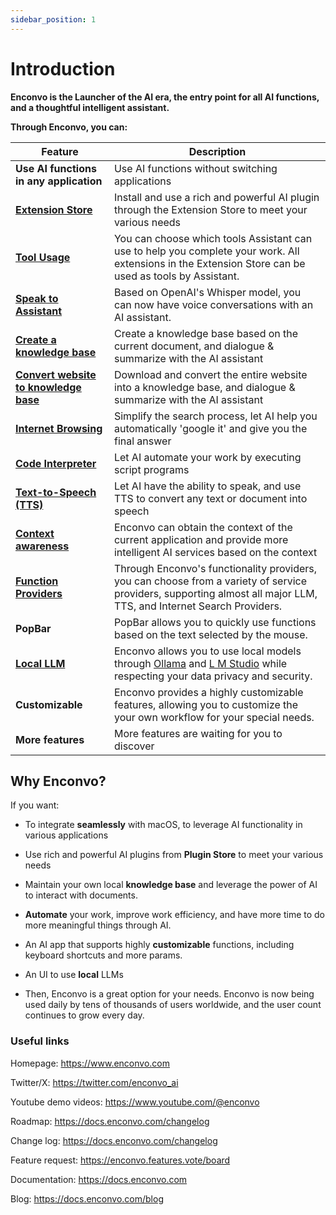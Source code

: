 ```yaml
---
sidebar_position: 1
---
```


# Introduction


**Enconvo is the Launcher of the AI era, the entry point for all AI functions, and a thoughtful intelligent assistant.**


**Through Enconvo, you can:**

| Feature | Description |
| --- | --- |
| **Use AI functions in any application** | Use AI functions without switching applications |
| **[Extension Store](./features/extension-store)** | Install and use a rich and powerful AI plugin through the Extension Store to meet your various needs |
| **[Tool Usage](./features/tool-usage)** | You can choose which tools Assistant can use to help you complete your work. All extensions in the Extension Store can be used as tools by Assistant. |
| **[Speak to Assistant](./features/talk-to-assistant)** | Based on OpenAI's Whisper model, you can now have voice conversations with an AI assistant. |
| **[Create a knowledge base](./features/knowledge-base)** | Create a knowledge base based on the current document, and dialogue & summarize with the AI assistant |
| **[Convert website to knowledge base](./features/knowledge-base)** | Download and convert the entire website into a knowledge base, and dialogue & summarize with the AI assistant |
| **[Internet Browsing](./features/internet-browsing)** | Simplify the search process, let AI help you automatically 'google it' and give you the final answer |
| **[Code Interpreter](./features/code-interpreter)** | Let AI automate your work by executing script programs |
| **[Text-to-Speech (TTS)](./features/tts)**  |  Let AI have the ability to speak, and use TTS to convert any text or document into speech |
| **[Context awareness](./features/context-awareness)** | Enconvo can obtain the context of the current application and provide more intelligent AI services based on the context |
| **[Function Providers](./providers/)** | Through Enconvo's functionality providers, you can choose from a variety of service providers, supporting almost all major LLM, TTS, and Internet Search Providers.  |
| **PopBar** | PopBar allows you to quickly use functions based on the text selected by the mouse.  |
| **[Local LLM](./features/local-privacy)** | Enconvo allows you to use local models through [Ollama](https://ollama.ai/) and [L M Studio](https://lmstudio.ai/) while respecting your data privacy and security. |
| **Customizable** | Enconvo provides a highly customizable features, allowing you to customize the your own workflow for your special needs. |
| **More features** | More features are waiting for you to discover |


## Why Enconvo?

If you want:

- To integrate **seamlessly** with macOS, to leverage AI functionality in various applications

- Use rich and powerful AI plugins from **Plugin Store** to meet your various needs

- Maintain your own local **knowledge base** and leverage the power of AI to interact with documents.

- **Automate** your work, improve work efficiency, and have more time to do more meaningful things through AI.

- An AI app that supports highly **customizable** functions, including keyboard shortcuts and more params.

- An UI to use **local** LLMs

- Then, Enconvo is a great option for your needs. Enconvo is now being used daily by tens of thousands of users worldwide, and the user count continues to grow every day.



### Useful links

Homepage: https://www.enconvo.com

Twitter/X: https://twitter.com/enconvo_ai

Youtube demo videos: https://www.youtube.com/@enconvo

Roadmap: https://docs.enconvo.com/changelog

Change log: https://docs.enconvo.com/changelog

Feature request: https://enconvo.features.vote/board

Documentation: https://docs.enconvo.com

Blog: https://docs.enconvo.com/blog
